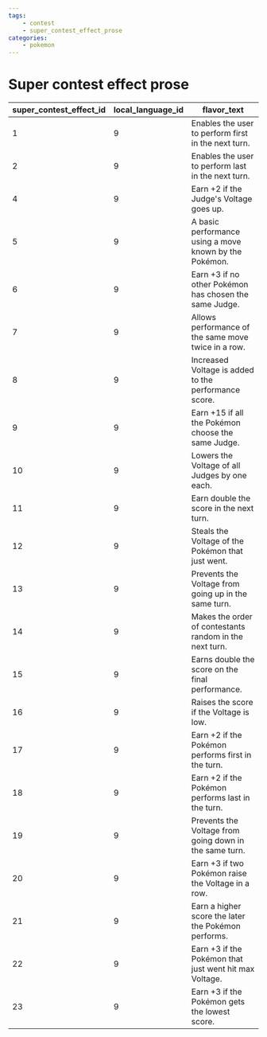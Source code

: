 ```yaml
---
tags:
    - contest
    - super_contest_effect_prose
categories:
    - pokemon
---
```


# Super contest effect prose

| super_contest_effect_id | local_language_id |                       flavor_text                       |
|-------------------------|-------------------|---------------------------------------------------------|
| 1                       | 9                 | Enables the user to perform first in the next turn.     |
| 2                       | 9                 | Enables the user to perform last in the next turn.      |
| 4                       | 9                 | Earn +2 if the Judge's Voltage goes up.                 |
| 5                       | 9                 | A basic performance using a move known by the Pokémon.  |
| 6                       | 9                 | Earn +3 if no other Pokémon has chosen the same Judge.  |
| 7                       | 9                 | Allows performance of the same move twice in a row.     |
| 8                       | 9                 | Increased Voltage is added to the performance score.    |
| 9                       | 9                 | Earn +15 if all the Pokémon choose the same Judge.      |
| 10                      | 9                 | Lowers the Voltage of all Judges by one each.           |
| 11                      | 9                 | Earn double the score in the next turn.                 |
| 12                      | 9                 | Steals the Voltage of the Pokémon that just went.       |
| 13                      | 9                 | Prevents the Voltage from going up in the same turn.    |
| 14                      | 9                 | Makes the order of contestants random in the next turn. |
| 15                      | 9                 | Earns double the score on the final performance.        |
| 16                      | 9                 | Raises the score if the Voltage is low.                 |
| 17                      | 9                 | Earn +2 if the Pokémon performs first in the turn.      |
| 18                      | 9                 | Earn +2 if the Pokémon performs last in the turn.       |
| 19                      | 9                 | Prevents the Voltage from going down in the same turn.  |
| 20                      | 9                 | Earn +3 if two Pokémon raise the Voltage in a row.      |
| 21                      | 9                 | Earn a higher score the later the Pokémon performs.     |
| 22                      | 9                 | Earn +3 if the Pokémon that just went hit max Voltage.  |
| 23                      | 9                 | Earn +3 if the Pokémon gets the lowest score.           |
